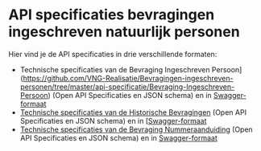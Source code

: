 # API specificaties bevragingen ingeschreven natuurlijk personen
Hier vind je de API specificaties in drie verschillende formaten:
* Technische specificaties van de Bevraging Ingeschreven Persoon](https://github.com/VNG-Realisatie/Bevragingen-ingeschreven-personen/tree/master/api-specificatie/Bevraging-Ingeschreven-Persoon) (Open API Specificaties en JSON schema) en in [Swagger-formaat](https://petstore.swagger.io/?url=https://raw.githubusercontent.com/VNG-Realisatie/Bevragingen-ingeschreven-personen/master/api-specificatie/Bevraging-Ingeschreven-Persoon/openapi.yaml)
* [Technische specificaties van de Historische Bevragingen](https://github.com/VNG-Realisatie/Bevragingen-ingeschreven-personen/tree/master/api-specificatie/Bevraging-Historie) (Open API Specificaties en JSON schema) en in [[Swagger-formaat](https://petstore.swagger.io/?url=https://raw.githubusercontent.com/VNG-Realisatie/Bevragingen-ingeschreven-personen/master/api-specificatie/Bevraging-Historie/openapi.yaml)
* [Technische specificaties van de Bevraging Nummeraanduiding](https://github.com/VNG-Realisatie/Bevragingen-ingeschreven-personen/tree/master/api-specificatie/Bevraging-Nummeraanduiding) (Open API Specificaties en JSON schema) en in [Swagger-formaat](https://petstore.swagger.io/?url=https://raw.githubusercontent.com/VNG-Realisatie/Bevragingen-ingeschreven-personen/tree/master/api-specificatie/Bevraging-Nummeraanduiding/openapi.yaml)
